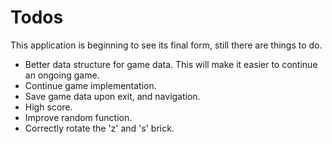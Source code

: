 Todos
=====

This application is beginning to see its final form, still there are things to do.

* Better data structure for game data. This will make it easier to continue an ongoing game.
* Continue game implementation.
* Save game data upon exit, and navigation.
* High score.
* Improve random function.
* Correctly rotate the 'z' and 's' brick.

